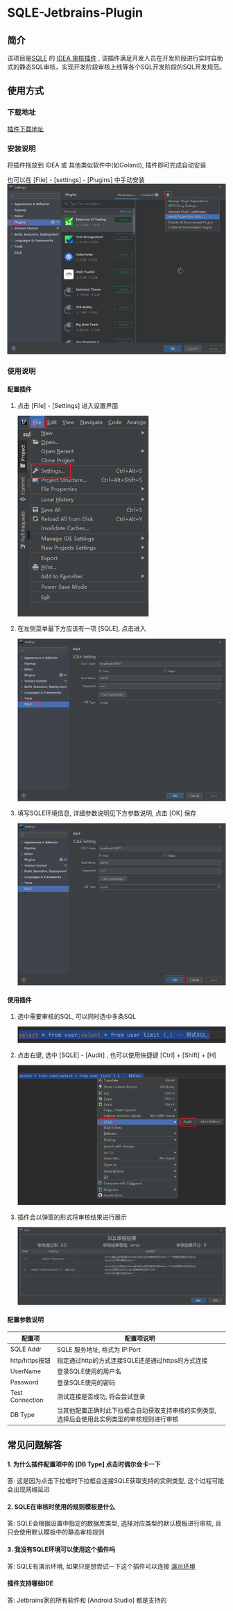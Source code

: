 # SQLE-Jetbrains-Plugin

## 简介

该项目是[SQLE](https://github.com/actiontech/sqle)
的 [IDEA 审核插件](https://github.com/actiontech/sqle-jetbrains-plugin) ,
该插件满足开发人员在开发阶段进行实时自助式的静态SQL审核，实现开发阶段审核上线等各个SQL开发阶段的SQL开发规范。

## 使用方式

### 下载地址

[插件下载地址](https://github.com/actiontech/sqle-jetbrains-plugin/releases)

### 安装说明

将插件拖放到 IDEA 或 其他类似软件中(如Goland), 插件即可完成自动安装

也可以在 [File] - [settings] - [Plugins] 中手动安装
![img.png](doc_image/install_plugin.png)

### 使用说明

#### 配置插件

1. 点击 [File] - [Settings] 进入设置界面

   ![进入设置界面](doc_image/enter_setting.png)

2. 在左侧菜单最下方应该有一项 [SQLE], 点击进入

   ![进入SQLE插件设置](doc_image/enter_sqle_setting.png)

3. 填写SQLE环境信息, 详细参数说明见下方参数说明, 点击 [OK] 保存

   ![保存配置](doc_image/configure_sqle_setting.png)

#### 使用插件

1. 选中需要审核的SQL, 可以同时选中多条SQL

   ![选中需要审核的SQL](doc_image/select_sql.png)

2. 点击右键, 选中 [SQLE] - [Audit] , 也可以使用快捷键 [Ctrl] + [Shift] + [H]

   ![点击审核](doc_image/click_audit.png)

3. 插件会以弹窗的形式将审核结果进行展示

   ![展示审核结果](doc_image/view_audit_result.png)

#### 配置参数说明

| 配置项 | 配置项说明 |
| --- | --- |
| SQLE Addr | SQLE 服务地址, 格式为 IP:Port |
| http/https按钮 | 指定通过http的方式连接SQLE还是通过https的方式连接 |
| UserName | 登录SQLE使用的用户名 |
| Password | 登录SQLE使用的密码 |
| Test Connection | 测试连接是否成功, 将会尝试登录 |
| DB Type | 当其他配置正确时此下拉框会自动获取支持审核的实例类型, 选择后会使用此实例类型的审核规则进行审核 |

## 常见问题解答

#### 1. 为什么插件配置项中的 [DB Type] 点击时偶尔会卡一下

答: 这是因为点击下拉框时下拉框会连接SQLE获取支持的实例类型, 这个过程可能会出现网络延迟

#### 2. SQLE在审核时使用的规则模板是什么

答: SQLE会根据设置中指定的数据库类型, 选择对应类型的默认模板进行审核, 且只会使用默认模板中的静态审核规则

#### 3. 我没有SQLE环境可以使用这个插件吗

答: SQLE有演示环境, 如果只是想尝试一下这个插件可以连接 [演示环境](https://actiontech.github.io/sqle-docs-cn/0.overview/1_online_demo.html)

#### 插件支持哪些IDE

答: Jetbrains家的所有软件和 [Android Studio] 都是支持的